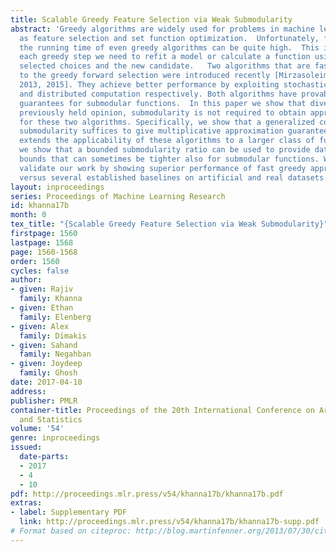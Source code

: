 ```yaml
---
title: Scalable Greedy Feature Selection via Weak Submodularity
abstract: 'Greedy algorithms are widely used for problems in machine learning such
  as feature selection and set function optimization.  Unfortunately, for large datasets,
  the running time of even greedy algorithms can be quite high.  This is because for
  each greedy step we need to refit a model or calculate a function using the previously
  selected choices and the new candidate.   Two algorithms that are faster approximations
  to the greedy forward selection were introduced recently [Mirzasoleiman et al.,
  2013, 2015]. They achieve better performance by exploiting stochastic evaluation
  and distributed computation respectively. Both algorithms have provable performance
  guarantees for submodular functions.  In this paper we show that divergent from
  previously held opinion, submodularity is not required to obtain approximation guarantees
  for these two algorithms. Specifically, we show that a generalized concept of weak
  submodularity suffices to give multiplicative approximation guarantees. Our result
  extends the applicability of these algorithms to a larger class of functions. Furthermore,
  we show that a bounded submodularity ratio can be used to provide data dependent
  bounds that can sometimes be tighter also for submodular functions. We empirically
  validate our work by showing superior performance of fast greedy approximations
  versus several established baselines on artificial and real datasets. '
layout: inproceedings
series: Proceedings of Machine Learning Research
id: khanna17b
month: 0
tex_title: "{Scalable Greedy Feature Selection via Weak Submodularity}"
firstpage: 1560
lastpage: 1568
page: 1560-1568
order: 1560
cycles: false
author:
- given: Rajiv
  family: Khanna
- given: Ethan
  family: Elenberg
- given: Alex
  family: Dimakis
- given: Sahand
  family: Negahban
- given: Joydeep
  family: Ghosh
date: 2017-04-10
address: 
publisher: PMLR
container-title: Proceedings of the 20th International Conference on Artificial Intelligence
  and Statistics
volume: '54'
genre: inproceedings
issued:
  date-parts:
  - 2017
  - 4
  - 10
pdf: http://proceedings.mlr.press/v54/khanna17b/khanna17b.pdf
extras:
- label: Supplementary PDF
  link: http://proceedings.mlr.press/v54/khanna17b/khanna17b-supp.pdf
# Format based on citeproc: http://blog.martinfenner.org/2013/07/30/citeproc-yaml-for-bibliographies/
---
```

